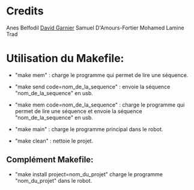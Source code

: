 # Credits
Anes Belfodil
[David Garnier](https://github.com/DIGarnier)
Samuel D'Amours-Fortier
Mohamed Lamine Trad


# Utilisation du Makefile:

* "make mem" :
	charge le programme qui permet de lire une séquence.

* "make send code=nom_de_la_sequence" :
	envoie la séquence "nom_de_la_sequence" en usb.

* "make mem code=nom_de_la_sequence" :
	charge le programme qui permet de lire une séquence et
	envoie la séquence "nom_de_la_sequence" en usb.

* "make main" :
	charge le programme principal dans le robot.

* "make clean" :
	nettoie le projet.
	
## Complément Makefile:

* "make install project=nom_du_projet"
	charge le programme "nom_du_projet" dans le robot.
